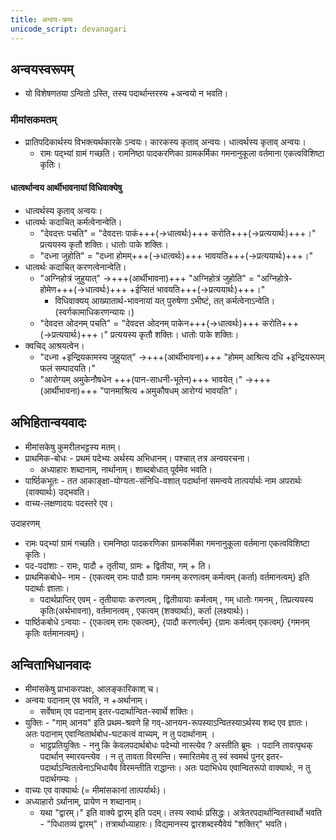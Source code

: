 ```yaml
---
title: अन्वय-क्रमः
unicode_script: devanagari
---
```


## अन्वयस्वरूपम्
- यो विशेषणतया ऽन्वितो ऽस्ति, तस्य पदार्थान्तरस्य +अन्वयो न भवति। 

### मीमांसकमतम्
- प्रातिपदिकार्थस्य विभक्त्यर्थकारके ऽन्वयः। कारकस्य कृताव् अन्वयः। धात्वर्थस्य कृताव् अन्वयः।
  - रामः पद्भ्यां ग्रामं गच्छति। रामनिष्ठा पादकरणिका ग्रामकर्मिका गमनानुकूला वर्तमाना एकत्वविशिष्टा कृतिः।

#### धात्वर्थान्वय आर्थीभावनायां विधिवाक्येषु
- धात्वर्थस्य कृताव् अन्वयः।
- धात्वर्थः कदाचित् कर्मत्वेनान्वेति।
  - "देवदत्तः पचति" = "देवदत्तः पाकं+++(→धात्वर्थः)+++ करोति+++(→प्रत्ययार्थः)+++।" प्रत्ययस्य कृतौ शक्तिः। धातोः पाके शक्तिः।
  - "दध्ना जुहोति" = "दध्ना होमम्+++(→धात्वर्थः)+++ भावयति+++(→प्रत्ययार्थः)+++।"
- धात्वर्थः कदाचित् करणत्वेनान्वेति।
  - "अग्निहोत्रं जुहुयात्" →+++(आर्थीभावना)+++ "अग्निहोत्रं जुहोति" = "अग्निहोत्रे-होमेण+++(→धात्वर्थः)+++ +ईप्सितं भावयति+++(→प्रत्ययार्थः)+++।"
    - विधिवाक्यय् आख्यातार्थ-भावनायां यत् पुरुषेणा ऽभीष्टं, तत् कर्मत्वेनाऽन्वेति। (स्वर्गकामाधिकरणन्यायः।)
  - "देवदत्त ओदनम् पचति" = "देवदत्त ओदनम् पाकेन+++(→धात्वर्थः)+++ करोति+++(→प्रत्ययार्थः)+++।" प्रत्ययस्य कृतौ शक्तिः। धातोः पाके शक्तिः।
- क्वचिद् आश्रयत्वेन।
  - "दध्ना +इन्द्रियकामस्य जुहुयात्" →+++(आर्थीभावना)+++ "होमम् आश्रित्य दधि +इन्द्रियरूपम् फलं सम्पादयति।"
  - "आरोग्यम् अमुकेनौषधेन +++(पान-साधनी-भूतेन)+++ भावयेत्।" →+++(आर्थीभावना)+++ "पानमाश्रित्य +अमुकौषधम् आरोग्यं भावयति"।


## अभिहितान्वयवादः
- मीमांसकेषु कुमरीलभट्टस्य मतम्।
- प्राथमिक-बोधः - प्रथमं पदेभ्यः अर्थस्य अभिधानम्। पश्चात् तत्र अन्वयरचना।
  - अध्याहारः शब्दानाम्, नार्थानाम्। शाब्दबोधात् पूर्वमेव भवति।
- पार्ष्ठिकभूतः - तत आकाङ्क्षा-योग्यता-संनिधि-वशात् पदार्थानां समन्वये तात्पर्यार्थः नाम अपरार्थः (वाक्यार्थः) उद्भवति।
- वाच्य-लक्षणादयः पदस्तरे एव।

उदाहरणम् 
- रामः पद्भ्यां ग्रामं गच्छति। रामनिष्ठा पादकरणिका ग्रामकर्मिका गमनानुकूला वर्तमाना एकत्वविशिष्टा कृतिः। 
- पद-पदांशाः - रामः, पादौ + तृतीया, ग्रामः + द्वितीया, गम् + ति। 
- प्राथमिकबोधे– नाम - {एकत्वम् रामः पादौ ग्रामः गमनम् करणत्वम् कर्मत्वम् (कर्ता) वर्तमानत्वम्} इति पदार्थाः ज्ञाताः।
    - पदार्थप्राप्तिर् एवम् - तृतीयायाः करणत्वम् , द्वितीयायाः कर्मत्वम् , गम् धातोः गमनम् , तिप्रत्ययस्य कृतिः(अर्थभावना), वर्तमानत्वम् , एकत्वम् (शक्यार्थाः), कर्ता (लक्ष्यार्थः)।
- पार्ष्ठिकबोधे ऽन्वयाः - {एकत्वम् रामः एकत्वम्}, {पादौ करणर्त्वम्} {ग्रामः कर्मत्वम् एकत्वम्} {गमनम् कृतिः वर्तमानत्वम्}।

## अन्विताभिधानवादः
- मीमांसकेषु प्राभाकरपक्षः, आलङ्कारिकाश् च।
- अन्वयः पदानाम् एव भवति, न +अर्थानाम्। 
  -  सर्वेषाम् एव पदानाम् इतर-पदार्थान्वित-स्वार्थे शक्तिः।
- युक्तिः - "गाम् आनय" इति प्रथम-श्रवणे हि गव्-आनयन-रूपस्याऽन्वितस्याऽर्थस्य शब्द एव ज्ञातः।  
  अतः पदानाम् एवान्वितार्थबोध-घटकत्वं वाच्यम्, न तु पदार्थानाम् ।
  - भाट्टप्रतियुक्तिः - ननु कि केवलपदार्थबोधः पदेभ्यो नास्त्येव ? अस्तीति ब्रूमः । पदानि तावत्पृथक् पदार्थान् स्मारयन्त्येव । न तु तावता विरमन्ति। स्मारितमेव तु स्वं स्वमर्थ पुनर् इतर-पदार्थाऽन्वितत्वेनाऽभिधायैव विरमन्तीति राद्धान्तः। अतः पदाभिधेय एवान्वितरूपो वाक्यार्थः, न तु पदार्थगम्यः ।
- वाच्यः एव वाक्यार्थः (= मीमांसकानां तात्पर्यार्थः)। 
- अध्याहारो ऽर्थानाम्, प्रायेण न शब्दानाम्।
  - यथा "द्वारम्।" इति वाक्ये द्वारम् इति पदम्। तस्य स्वार्थः प्रसिद्धः। अत्रेतरपदार्थान्वितस्वार्थो भवति - "पिधातव्यं द्वारम्"। तत्रार्थाध्याहारः। विद्यमानस्य द्वारशब्दस्यैवेयं "शक्तिर्" भवति।
